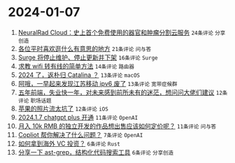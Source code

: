 # 2024-01-07

1. [NeuralRad Cloud：史上首个免费使用的器官和肿瘤分割云服务](https://www.v2ex.com/t/1006501) `24条评论` `分享创造`
1. [各位平时喜欢逛什么有意思的地方](https://www.v2ex.com/t/1006532) `21条评论` `问与答`
1. [Surge 将停止维护、停止更新并下架](https://www.v2ex.com/t/1006529) `16条评论` `Surge`
1. [求教 wifi 转有线的简单方法](https://www.v2ex.com/t/1006504) `14条评论` `路由器`
1. [2024 了，返朴归 Catalina ？](https://www.v2ex.com/t/1006528) `13条评论` `macOS`
1. [阿哦，一早起来发现江苏移动 ipv6 废了](https://www.v2ex.com/t/1006505) `13条评论` `宽带症候群`
1. [五年前端，失业快一年，对未来感到前所未有的迷茫，想问问大佬们建议](https://www.v2ex.com/t/1006524) `12条评论` `职场话题`
1. [苹果的照片流太坑了](https://www.v2ex.com/t/1006517) `12条评论` `iOS`
1. [2024.1.7 chatgpt plus 开通](https://www.v2ex.com/t/1006514) `11条评论` `OpenAI`
1. [月入 10k RMB 的独立开发的作品想出售应该如何定价呢？](https://www.v2ex.com/t/1006509) `11条评论` `问与答`
1. [Copliot 帮你解决了什么问题？](https://www.v2ex.com/t/1006531) `7条评论` `OpenAI`
1. [如何拿到海外 VC 投资？](https://www.v2ex.com/t/1006533) `6条评论` `Rust`
1. [分享一下 ast-grep，结构化代码搜索工具](https://www.v2ex.com/t/1006506) `6条评论` `分享创造`
